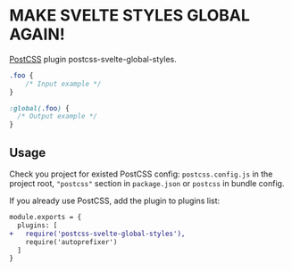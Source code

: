 # MAKE SVELTE STYLES GLOBAL AGAIN!

[PostCSS] plugin postcss-svelte-global-styles.

[PostCSS]: https://github.com/HeadMad/postcss-svelte-global-styles

```css
.foo {
    /* Input example */
}
```

```css
:global(.foo) {
  /* Output example */
}
```

## Usage

Check you project for existed PostCSS config: `postcss.config.js`
in the project root, `"postcss"` section in `package.json`
or `postcss` in bundle config.

If you already use PostCSS, add the plugin to plugins list:

```diff
module.exports = {
  plugins: [
+   require('postcss-svelte-global-styles'),
    require('autoprefixer')
  ]
}
```
